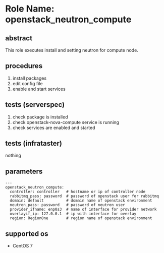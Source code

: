 # Role Name: openstack_neutron_compute

## abstract
This role executes install and setting neutron for compute node.

## procedures
1. install packages
2. edit config file
3. enable and start services

## tests (serverspec)
1. check package is installed
2. check openstack-nova-compute service is running
3. check services are enabled and started

## tests (infrataster)
nothing

## parameters
```
---
openstack_neutron_compute:
  controller: controller   # hostname or ip of controller node
  rabbitmq_pass: password  # password of openstack user for rabbitmq
  domain: default          # domain name of openstack environment
  neutron_pass: password   # password of neutron user
  provider_ifname: enp0s3  # name of interface for provider network
  overlayif_ip: 127.0.0.1  # ip with interface for overlay
  region: RegionOne        # region name of openstack environment

```

## supported os
* CentOS 7
